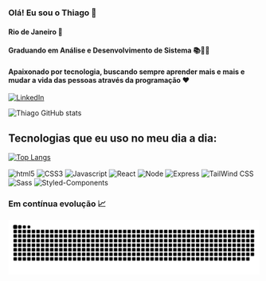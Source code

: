 ### Olá! Eu sou o Thiago 👋
#### Rio de Janeiro 🌅
#### Graduando em Análise e Desenvolvimento de Sistema 📚🧑‍🎓
#### Apaixonado por tecnologia, buscando sempre aprender mais e mais e mudar a vida das pessoas através da programação ❤️

[![LinkedIn](https://img.shields.io/badge/LinkedIn-0077B5?style=for-the-badge&logo=linkedin&logoColor=white)](https://www.linkedin.com/in/thiago-leal-de-souza-56046020b/)

![Thiago GitHub stats](https://github-readme-stats.vercel.app/api?username=thiagooffice&show_icons=true&theme=dark)

## Tecnologias que eu uso no meu dia a dia: 

[![Top Langs](https://github-readme-stats.vercel.app/api/top-langs/?username=thiagooffice)](https://github.com/anuraghazra/github-readme-stats)


<div style="display: inline_block">

<img align="center" alt="html5" src="https://img.shields.io/badge/HTML5-E34F26?style=for-the-badge&logo=html5&logoColor=white"/>

<img align="center" alt="CSS3" src="https://img.shields.io/badge/CSS3-1572B6?style=for-the-badge&logo=css3&logoColor=white"/>

<img align="center" alt="Javascript" src="https://img.shields.io/badge/JavaScript-F7DF1E?style=for-the-badge&logo=javascript&logoColor=black"/>

<img align="center" alt="React" src="https://img.shields.io/badge/React-20232A?style=for-the-badge&logo=react&logoColor=61DAFB"/>

<img align="center" alt="Node" src="https://img.shields.io/badge/Node.js-43853D?style=for-the-badge&logo=node.js&logoColor=white"/>

<img align="center" alt="Express" src="https://img.shields.io/badge/Express.js-404D59?style=for-the-badge"/>

<img align="center" alt="TailWind CSS" src="https://img.shields.io/badge/Tailwind_CSS-38B2AC?style=for-the-badge&logo=tailwind-css&logoColor=white"/>

<img align="center" alt="Sass" src="https://img.shields.io/badge/Sass-CC6699?style=for-the-badge&logo=sass&logoColor=white"/>
  
<img align="center" alt="Styled-Components" src="https://img.shields.io/badge/styled--components-DB7093?style=for-the-badge&logo=styled-components&logoColor=white"/>

</div>

### Em contínua evolução 📈

![Snake animation](https://github.com/ellen2121/ellen2121/blob/output/github-contribution-grid-snake.svg)
